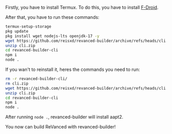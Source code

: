 Firstly, you have to install Termux. To do this, you have to install [F-Droid](https://f-droid.org/).

After that, you have to run these commands:

```bash
termux-setup-storage
pkg update
pkg install wget nodejs-lts openjdk-17 -y
wget https://github.com/reisxd/revanced-builder/archive/refs/heads/cli.zip
unzip cli.zip
cd revanced-builder-cli
npm i
node .
```

If you wan't to reinstall it, heres the commands you need to run: 
```bash
rm -r revanced-builder-cli/
rm cli.zip
wget https://github.com/reisxd/revanced-builder/archive/refs/heads/cli.zip
unzip cli.zip
cd revanced-builder-cli
npm i
node .
```
After running `node .`, revanced-builder will install aapt2. 

You now can build ReVanced with revanced-builder!